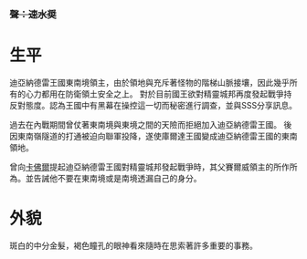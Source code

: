 <!-- TITLE: 庫爾達 -->
<!-- SUBTITLE: 『這個國家面臨著內戰爆發的危機……』 -->
### ~~聲：速水奨~~
# 生平
迪亞納德雷王國東南境領主，由於領地與充斥著怪物的階梯山脈接壤，因此幾乎所有的心力都用在防衛領土安全之上。
對於目前國王欲對精靈城邦再度發起戰爭持反對態度。認為王國中有黑幕在操控這一切而秘密進行調查，並與SSS分享訊息。

過去在內戰期間曾仗著東南境與東境之間的天險而拒絕加入迪亞納德雷王國。
後因東南嶺隧道的打通被迫向聯軍投降，遂使庫爾達王國變成迪亞納德雷王國的東南領地。

曾向[卡佛爾](/角色/卡佛爾)提起迪亞納德雷王國對精靈城邦發起戰爭時，其父賽爾威領主的所作所為。並告誡他不要在東南境或是南境透漏自己的身分。
# 外貌
斑白的中分金髮，褐色瞳孔的眼神看來隨時在思索著許多重要的事務。